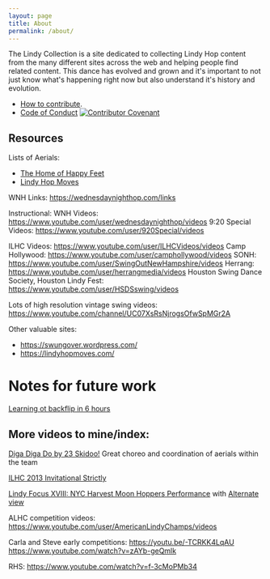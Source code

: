 ```yaml
---
layout: page
title: About
permalink: /about/
---
```


The Lindy Collection is a site dedicated to collecting Lindy Hop content from the many different sites across the web and helping people find related content.
This dance has evolved and grown and it's important to not just know what's happening right now but also understand it's history and evolution.

* [How to contribute](/contributing).
* [Code of Conduct](/code_of_conduct) [![Contributor Covenant](https://img.shields.io/badge/Contributor%20Covenant-v2.0%20adopted-ff69b4.svg)](/code_of_conduct)


## Resources

Lists of Aerials:

- [The Home of Happy Feet](https://thehomeofhappyfeet.com/swing-aerial-safety-running-a-swing-team-part-10/)
- [Lindy Hop Moves](http://lindyhopmoves.com/more-lindy-hop/aerials/)

WNH Links: https://wednesdaynighthop.com/links

Instructional:
WNH Videos: https://www.youtube.com/user/wednesdaynighthop/videos
9:20 Special Videos: https://www.youtube.com/user/920Special/videos

ILHC Videos: https://www.youtube.com/user/ILHCVideos/videos
Camp Hollywood: https://www.youtube.com/user/camphollywood/videos
SONH: https://www.youtube.com/user/SwingOutNewHampshire/videos
Herrang: https://www.youtube.com/user/herrangmedia/videos
Houston Swing Dance Society, Houston Lindy Fest: https://www.youtube.com/user/HSDSswing/videos

Lots of high resolution vintage swing videos: https://www.youtube.com/channel/UC07XsRsNjrogsOfwSpMGr2A



Other valuable sites:

- https://swungover.wordpress.com/
- https://lindyhopmoves.com/


# Notes for future work

[Learning ot backflip in 6 hours](https://youtu.be/VzhEiJUEQYc)


## More videos to mine/index:

[Diga Diga Do by 23 Skidoo!](https://www.youtube.com/watch?v=iGf5dvPgAd4&feature=youtu.be)
Great choreo and coordination of aerials within the team


[ILHC 2013 Invitational Strictly](https://www.youtube.com/watch?v=v9xxeWRxSbA)


[Lindy Focus XVIII: NYC Harvest Moon Hoppers Performance](https://www.youtube.com/watch?v=Ka-xeeZVcjE) with [Alternate view](https://www.youtube.com/watch?v=P4Za0pUZKOA)

ALHC competition videos: https://www.youtube.com/user/AmericanLindyChamps/videos

Carla and Steve early competitions: https://youtu.be/-TCRKK4LqAU https://www.youtube.com/watch?v=zAYb-geQmlk

RHS: https://www.youtube.com/watch?v=f-3cMoPMb34

